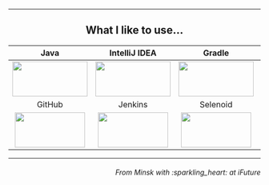 


___
<h2 align="center">What I like to use...</h3>

| Java | IntelliJ IDEA | Gradle | Maven | Junit5 | Selenide | Cucumber |
|:------:|:----:|:----:|:------:|:------:|:------:|:------:|
| <img src="https://github.com/Vasili888-QA/Vasili888-QA/blob/master/images/java.png" width="150" height="70"> | <img src="https://github.com/Vasili888-QA/Vasili888-QA/blob/master/images/IntelliJ-IDEA.png" width="150" height="70"> | <img src="https://github.com/Vasili888-QA/Vasili888-QA/blob/master/images/Gradle.png" width="150" height="70"> | <img src="https://github.com/Vasili888-QA/Vasili888-QA/blob/master/images/maven.png" width="150" height="70"> | <img src="https://github.com/Vasili888-QA/Vasili888-QA/blob/master/images/junit.png" width="150" height="70"> | <img src="https://github.com/Vasili888-QA/Vasili888-QA/blob/master/images/Selenide.jfif" width="150" height="70"> | <img src="https://github.com/Vasili888-QA/Vasili888-QA/blob/master/images/cucumber.jpg" width="150" height="70"> |
| GitHub | Jenkins | Selenoid | Allure Report | Allure TestOps | Telegram | Jira |
| <img src="https://github.com/Vasili888-QA/Vasili888-QA/blob/master/images/logo/Github.png" width="140" height="70"> | <img src="https://github.com/Vasili888-QA/Vasili888-QA/blob/master/images/logo/Jenkins.png" width="140" height="70"> | <img src="https://github.com/Vasili888-QA/Vasili888-QA/blob/master/images/logo/Selenoid.png" width="140" height="70"> | <img src="https://github.com/Vasili888-QA/Vasili888-QA/blob/master/images/logo/Allure_Report.png" width="140" height="70"> | <img src="https://github.com/Vasili888-QA/Vasili888-QA/blob/master/images/logo/AllureTestOps.png" width="140" height="70"> | <img src="https://github.com/Vasili888-QA/Vasili888-QA/blob/master/images/logo/Telegram.png" width="140" height="70"> | <img src="https://github.com/Vasili888-QA/Vasili888-QA/blob/master/images/logo/Jira.png" width="140" height="70"> |

---



<h6 align="right">From Minsk with :sparkling_heart:  at iFuture</h6>
